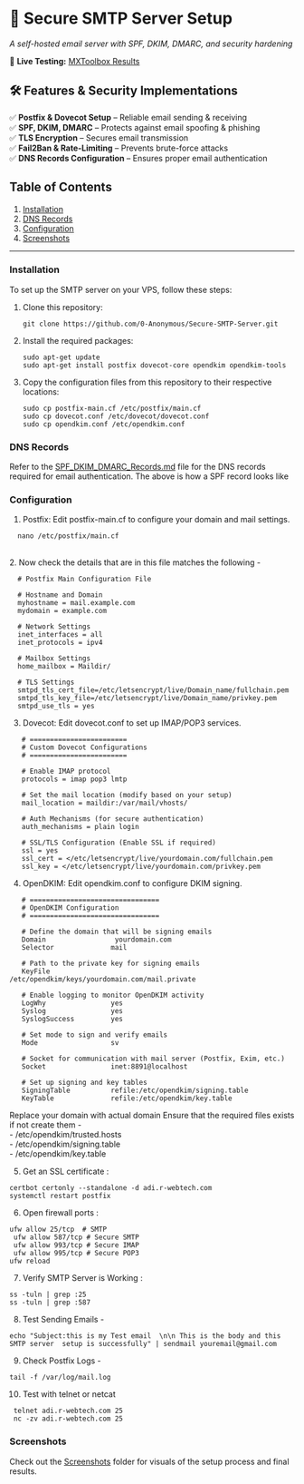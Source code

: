 # 📧 Secure SMTP Server Setup  
*A self-hosted email server with SPF, DKIM, DMARC, and security hardening*  

🚀 **Live Testing:** [MXToolbox Results](https://mxtoolbox.com/SuperTool.aspx) 

## 🛠️ Features & Security Implementations  
✅ **Postfix & Dovecot Setup** – Reliable email sending & receiving  
✅ **SPF, DKIM, DMARC** – Protects against email spoofing & phishing  
✅ **TLS Encryption** – Secures email transmission  
✅ **Fail2Ban & Rate-Limiting** – Prevents brute-force attacks  
✅ **DNS Records Configuration** – Ensures proper email authentication  


## Table of Contents
1. [Installation](#installation)
2. [DNS Records](#dns-records)
3. [Configuration](#configuration)
4. [Screenshots](#screenshots)

---

### **Installation**  
To set up the SMTP server on your VPS, follow these steps:

1. Clone this repository:
   ```
   git clone https://github.com/0-Anonymous/Secure-SMTP-Server.git
   ```
2. Install the required packages:
   ```
   sudo apt-get update
   sudo apt-get install postfix dovecot-core opendkim opendkim-tools
   ```
3. Copy the configuration files from this repository to their respective locations:
   ```
   sudo cp postfix-main.cf /etc/postfix/main.cf
   sudo cp dovecot.conf /etc/dovecot/dovecot.conf
   sudo cp opendkim.conf /etc/opendkim.conf
   ```

### **DNS Records**
Refer to the [SPF_DKIM_DMARC_Records.md](SPF_DKIM_DMARC_Records.md) file for the DNS records required for email authentication.
The above is how a SPF record looks like

   
### **Configuration**
1.   Postfix: Edit postfix-main.cf to configure your domain and mail settings.
   ```
     nano /etc/postfix/main.cf
   ```
  <br>
2.   Now check the details that are in this file matches the following -

      # Postfix Main Configuration File
      
      # Hostname and Domain
      myhostname = mail.example.com
      mydomain = example.com
      
      # Network Settings
      inet_interfaces = all
      inet_protocols = ipv4
      
      # Mailbox Settings
      home_mailbox = Maildir/
      
      # TLS Settings
      smtpd_tls_cert_file=/etc/letsencrypt/live/Domain_name/fullchain.pem
      smtpd_tls_key_file=/etc/letsencrypt/live/Domain_name/privkey.pem
      smtpd_use_tls = yes 
   
3.   Dovecot: Edit dovecot.conf to set up IMAP/POP3 services.
   ```
      # ========================
      # Custom Dovecot Configurations
      # ========================
      
      # Enable IMAP protocol
      protocols = imap pop3 lmtp
      
      # Set the mail location (modify based on your setup)
      mail_location = maildir:/var/mail/vhosts/
      
      # Auth Mechanisms (for secure authentication)
      auth_mechanisms = plain login
      
      # SSL/TLS Configuration (Enable SSL if required)
      ssl = yes
      ssl_cert = </etc/letsencrypt/live/yourdomain.com/fullchain.pem
      ssl_key = </etc/letsencrypt/live/yourdomain.com/privkey.pem

 ```
4.  OpenDKIM: Edit opendkim.conf to configure DKIM signing.
   ```
      # ================================
      # OpenDKIM Configuration
      # ================================
      
      # Define the domain that will be signing emails
      Domain                 yourdomain.com
      Selector              mail
      
      # Path to the private key for signing emails
      KeyFile               /etc/opendkim/keys/yourdomain.com/mail.private
      
      # Enable logging to monitor OpenDKIM activity
      LogWhy                yes
      Syslog                yes
      SyslogSuccess         yes
      
      # Set mode to sign and verify emails
      Mode                  sv
      
      # Socket for communication with mail server (Postfix, Exim, etc.)
      Socket                inet:8891@localhost
      
      # Set up signing and key tables
      SigningTable          refile:/etc/opendkim/signing.table
      KeyTable              refile:/etc/opendkim/key.table
  ```

   Replace your domain with actual domain
   Ensure that the required files exists if not create them - <br>
      - /etc/opendkim/trusted.hosts <br>
      - /etc/opendkim/signing.table <br>
      - /etc/opendkim/key.table <br>

5.   Get an SSL certificate :
   ```
   certbot certonly --standalone -d adi.r-webtech.com
   systemctl restart postfix
   ```
6.   Open firewall ports :
   ```
   ufw allow 25/tcp  # SMTP
	ufw allow 587/tcp # Secure SMTP
	ufw allow 993/tcp # Secure IMAP
	ufw allow 995/tcp # Secure POP3
   ufw reload
   ```
7.   Verify SMTP Server is Working :
   ```
   ss -tuln | grep :25
   ss -tuln | grep :587
   ```
8.   Test Sending Emails -
   ```
   echo "Subject:this is my Test email  \n\n This is the body and this SMTP server  setup is successfully" | sendmail youremail@gmail.com
   ```
9.   Check Postfix Logs -
   ```
   tail -f /var/log/mail.log
   ```
10.   Test with telnet or netcat
   ```
    telnet adi.r-webtech.com 25
    nc -zv adi.r-webtech.com 25
   ```

### **Screenshots**
Check out the [Screenshots](Screenshots) folder for visuals of the setup process and final results.
